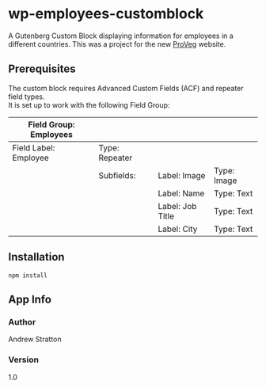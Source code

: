 # wp-employees-customblock

A Gutenberg Custom Block displaying information for employees in a different countries.  This was a project for the new [ProVeg]( https://proveg.com/) website.

## Prerequisites

The custom block requires Advanced Custom Fields (ACF) and repeater field types.  
It is set up to work with the following Field Group:

| Field Group: Employees |                |              |             |
|------------------------|----------------|--------------|-------------|
| Field Label: Employee  | Type: Repeater |              |             |
|                        | Subfields:     | Label: Image | Type: Image |
|                        |                | Label: Name  | Type: Text  |
|                        |                | Label: Job Title  | Type: Text  |
|                        |                | Label: City  | Type: Text  |

## Installation
```
npm install
```
## App Info
### Author
Andrew Stratton
### Version
1.0
